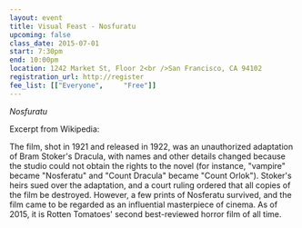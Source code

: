 ```yaml
---
layout: event
title: Visual Feast - Nosfuratu
upcoming: false
class_date: 2015-07-01
start: 7:30pm
end: 10:00pm
location: 1242 Market St, Floor 2<br />San Francisco, CA 94102
registration_url: http://register
fee_list: [["Everyone", 	"Free"]]
---
```


*Nosfuratu*

Excerpt from Wikipedia:

The film, shot in 1921 and released in 1922, was an unauthorized adaptation of Bram Stoker's Dracula, with names and other details changed because the studio could not obtain the rights to the novel (for instance, "vampire" became "Nosferatu" and "Count Dracula" became "Count Orlok"). Stoker's heirs sued over the adaptation, and a court ruling ordered that all copies of the film be destroyed. However, a few prints of Nosferatu survived, and the film came to be regarded as an influential masterpiece of cinema. As of 2015, it is Rotten Tomatoes' second best-reviewed horror film of all time.

